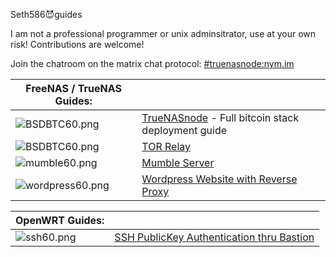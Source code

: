 Seth586😈guides

I am not a professional programmer or unix adminsitrator, use at your own risk!
Contributions are welcome!

Join the chatroom on the matrix chat protocol: [#truenasnode:nym.im](https://matrix.to/#/#truenasnode:nym.im)



| **FreeNAS / TrueNAS Guides:** | | 
| --------------- | --------------- |
| ![BSDBTC60.png](FreeNAS/bitcoin/images/BSDBTC60.png) | [TrueNASnode](FreeNAS/bitcoin/README.md) - Full bitcoin stack deployment guide |
| ![BSDBTC60.png](FreeNAS/tor_relay/images/tor60.png)  | [TOR Relay](FreeNAS/tor_relay/README.md) |
| ![mumble60.png](FreeNAS/mumble/images/mumble60.png) | [Mumble Server](FreeNAS/mumble/README.md)  | 
| ![wordpress60.png](FreeNAS/webserver/images/wordpress60.png) | [Wordpress Website with Reverse Proxy](FreeNAS/webserver/README.md) |

| **OpenWRT Guides:** |  | 
| --------------- | --------------- | 
| ![ssh60.png](OpenWRT/security/images/ssh60.png) | [SSH PublicKey Authentication thru Bastion](OpenWRT/security/README.md) | 





